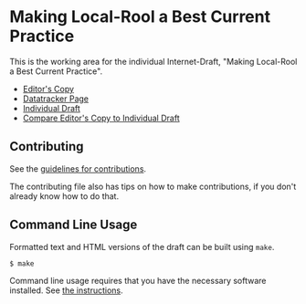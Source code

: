 <!-- regenerate: on (set to off if you edit this file) -->

# Making Local-Rool a Best Current Practice

This is the working area for the individual Internet-Draft, "Making Local-Rool a Best Current Practice".

* [Editor's Copy](https://wkumari.github.io/draft-wkumari-dnsop-localroot-bcp/#go.draft-wkumari-dnsop-localroot-bcp.html)
* [Datatracker Page](https://datatracker.ietf.org/doc/draft-wkumari-dnsop-localroot-bcp)
* [Individual Draft](https://datatracker.ietf.org/doc/html/draft-wkumari-dnsop-localroot-bcp)
* [Compare Editor's Copy to Individual Draft](https://wkumari.github.io/draft-wkumari-dnsop-localroot-bcp/#go.draft-wkumari-dnsop-localroot-bcp.diff)


## Contributing

See the
[guidelines for contributions](https://github.com/wkumari/draft-wkumari-dnsop-localroot-bcp/blob/main/CONTRIBUTING.md).

The contributing file also has tips on how to make contributions, if you
don't already know how to do that.

## Command Line Usage

Formatted text and HTML versions of the draft can be built using `make`.

```sh
$ make
```

Command line usage requires that you have the necessary software installed.  See
[the instructions](https://github.com/martinthomson/i-d-template/blob/main/doc/SETUP.md).


